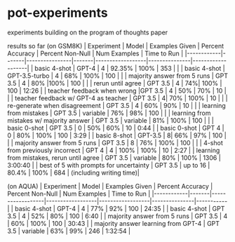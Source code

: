 # pot-experiments
 experiments building on the program of thoughts paper

 results so far (on GSM8K)
 | Experiment | Model | Examples Given | Percent Accuracy | Percent Non-Null | Num Examples | Time to Run |
 |------------|-------|----------------|-------|------------------|---------------|-------------------|
 | basic 4-shot  | GPT-4 | 4 | 92.35%           | 100%             | 353          | |
 | basic 4-shot | GPT-3.5-turbo | 4 | 68%           | 100%             | 100          | |
 | majority answer from 5 runs | GPT 3.5 | 4 | 80% |100% | 100 | |
 | rerun until agree | GPT 3.5 | 4 | 74%| 100% | 100 | 12:26 |
 | teacher feedback when wrong |GPT 3.5 | 4 | 50% | 70% | 10 | |
 | teacher feedback w/ GPT-4 as teacher | GPT 3.5 |  4| 70% | 100% | 10 | |
 | re-generate when disagreement | GPT 3.5 | 4 | 60% | 90% | 10 | |
  | learning from mistakes | GPT 3.5 | variable | 76% | 98% | 100 | |
 | learning from mistakes w/ majority answer | GPT 3.5 | variable | 81% | 100% | 100 | |
  | basic 0-shot | GPT 3.5 | 0 | 50% | 60% | 10 | 0:44 |
 | basic 0-shot | GPT 4 | 0 | 80% | 100% | 100 | 3:29 |
 | basic 8-shot | GPT-3.5 | 8|  66% | 97% | 100 | |
 | majority answer from 5 runs | GPT 3.5 | 8 | 76% | 100% | 100 | |
  | 4-shot from previously incorrect | GPT 4 | 4 | 100% | 100% | 10 | 2:27 |
  | learning from mistakes, rerun until agree | GPT 3.5 | variable | 80% | 100% | 1306 | 3:00:40 |
  | best of 5 with prompts for uncertainty | GPT 3.5 | up to 16 | 80.4% | 100% | 684 | (including writing time)|



(on AQUA)
  | Experiment | Model | Examples Given | Percent Accuracy | Percent Non-Null | Num Examples | Time to Run |
 |------------|-------|------------------|------------------|------------------|---------------|-----------|
 | basic 4-shot | GPT-4 | 4 | 77% | 92% | 100 | 24:35 |
 | basic 4-shot | GPT 3.5 | 4 | 52% | 80% | 100 | 6:40 |
 | majority answer from 5 runs | GPT 3.5 | 4 | 60% | 100% |  100 | 30:43 |
 | majority answer learning from GPT-4 | GPT 3.5 | variable | 63% | 99% | 246 | 1:32:54 |
